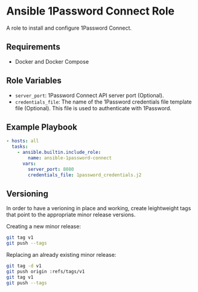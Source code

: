 # Ansible 1Password Connect Role

A role to install and configure 1Password Connect.

## Requirements

- Docker and Docker Compose

## Role Variables

- `server_port`: 1Password Connect API server port (Optional). 
- `credentials_file`: The name of the 1Password credentials file template file (Optional). This file is used to authenticate with 1Password.

## Example Playbook

```yaml
- hosts: all
  tasks:
    - ansible.builtin.include_role:
        name: ansible-1password-connect
      vars:
        server_port: 8080
        credentials_file: 1password_credentials.j2
```

## Versioning

In order to have a verioning in place and working, create leightweight tags that point to the appropriate minor release versions.

Creating a new minor release:

```bash
git tag v1
git push --tags
```

Replacing an already existing minor release:

```bash
git tag -d v1
git push origin :refs/tags/v1
git tag v1
git push --tags
```
